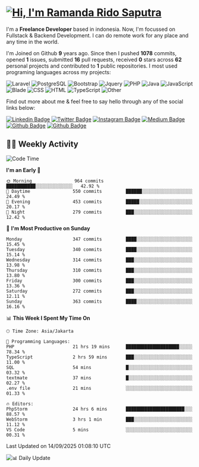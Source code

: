 # [![Hi, I'm Ramanda Rido Saputra](https://readme-typing-svg.herokuapp.com?size=24&vCenter=true&lines=%F0%9F%91%8B+Hi%2C+I'm+Ramanda+Rido+Saputra+;%F0%9F%92%BB+Fullstack+Web+Developer+)](https://git.io/typing-svg)

I'm a **Freelance Developer** based in indonesia. Now, I'm focussed on Fullstack & Backend Development. I can do remote work for any place and any time in the world.

I'm Joined on Github **9** years ago. Since then I pushed **1078** commits, opened **1** issues, submitted **16** pull requests, received **0** stars across **62** personal projects and contributed to **1** public repositories.
I most used programing languages across my projects:

![Laravel](https://img.shields.io/badge/Laravel-FF2D20?flat&logo=laravel&logoColor=white)
![PostgreSQL](https://img.shields.io/badge/PostgreSQL-316192?flat&logo=postgresql&logoColor=white)
![Bootstrap](https://img.shields.io/badge/Bootstrap-563D7C?flat&logo=bootstrap&logoColor=white)
![Jquery](https://img.shields.io/badge/jQuery-0769AD?flat&logo=jquery&logoColor=white)
![PHP](https://img.shields.io/badge/-PHP-%234F5D95?style=flat&logo=PHP&logoColor=white)
![Java](https://img.shields.io/badge/-Java-%23b07219?style=flat&logo=Java&logoColor=white)
![JavaScript](https://img.shields.io/badge/-JavaScript-%23f1e05a?style=flat&logo=JavaScript&logoColor=white)
![Blade](https://img.shields.io/badge/-Blade-%23f7523f?style=flat&logo=Blade&logoColor=white)
![CSS](https://img.shields.io/badge/-CSS-%23663399?style=flat&logo=CSS&logoColor=white)
![HTML](https://img.shields.io/badge/-HTML-%23e34c26?style=flat&logo=HTML&logoColor=white)
![TypeScript](https://img.shields.io/badge/-TypeScript-%233178c6?style=flat&logo=TypeScript&logoColor=white)
![Other](https://img.shields.io/badge/-Other-%23ededed?style=flat&logo=Other&logoColor=white)

Find out more about me & feel free to say hello through any of the social links below:

[![Linkedin Badge](https://img.shields.io/badge/-ramandaaridogh-blue?style=flat&logo=Linkedin&logoColor=white&link=https://www.linkedin.com/in/ramanda-rido-saputra/)](https://www.linkedin.com/in/ramanda-rido-saputra/)
[![Twitter Badge](https://img.shields.io/badge/-ramandaaridogh-%231DA1F2.svg?style=flat&logo=twitter&logoColor=white&link=https://www.twitter.com/ramandaaridogh)](https://www.twitter.com/ramandaaridogh/)
[![Instagram Badge](https://img.shields.io/badge/-ramandaaridogh-purple?style=flat&logo=instagram&logoColor=white&link=https://instagram.com/ramandaaridogh_/)](https://instagram.com/ramandaaridogh_)
[![Medium Badge](https://img.shields.io/badge/-@ramandaaridogh-%2312100E.svg?style=flat&logo=Medium&logoColor=white&link=https://medium.com/@ramandaaridogh/)](https://medium.com/@ramandaaridogh)
[![Github Badge](https://img.shields.io/badge/-@ramandaaridogh-100000.svg?style=flat&logo=github&logoColor=white&link=https://github.com/ramandaaridogh)](https://github.com/ramandaaridogh)
[![Github Badge](https://img.shields.io/badge/-@mxcode-100000.svg?style=flat&logo=github&logoColor=white&link=https://github.com/ramanda-mxcode)](https://github.com/ramanda-mxcode)

## 👨‍💻 Weekly Activity
<!--START_SECTION:waka-->
![Code Time](http://img.shields.io/badge/Code%20Time-1%2C545%20hrs%2028%20mins-blue)

**I'm an Early 🐤** 

```text
🌞 Morning                964 commits         ███████████░░░░░░░░░░░░░░   42.92 % 
🌆 Daytime                550 commits         ██████░░░░░░░░░░░░░░░░░░░   24.49 % 
🌃 Evening                453 commits         █████░░░░░░░░░░░░░░░░░░░░   20.17 % 
🌙 Night                  279 commits         ███░░░░░░░░░░░░░░░░░░░░░░   12.42 % 
```
📅 **I'm Most Productive on Sunday** 

```text
Monday                   347 commits         ████░░░░░░░░░░░░░░░░░░░░░   15.45 % 
Tuesday                  340 commits         ████░░░░░░░░░░░░░░░░░░░░░   15.14 % 
Wednesday                314 commits         ███░░░░░░░░░░░░░░░░░░░░░░   13.98 % 
Thursday                 310 commits         ███░░░░░░░░░░░░░░░░░░░░░░   13.80 % 
Friday                   300 commits         ███░░░░░░░░░░░░░░░░░░░░░░   13.36 % 
Saturday                 272 commits         ███░░░░░░░░░░░░░░░░░░░░░░   12.11 % 
Sunday                   363 commits         ████░░░░░░░░░░░░░░░░░░░░░   16.16 % 
```


📊 **This Week I Spent My Time On** 

```text
🕑︎ Time Zone: Asia/Jakarta

💬 Programming Languages: 
PHP                      21 hrs 19 mins      ████████████████████░░░░░   78.34 % 
TypeScript               2 hrs 59 mins       ███░░░░░░░░░░░░░░░░░░░░░░   11.00 % 
SQL                      54 mins             █░░░░░░░░░░░░░░░░░░░░░░░░   03.32 % 
textmate                 37 mins             █░░░░░░░░░░░░░░░░░░░░░░░░   02.27 % 
.env file                21 mins             ░░░░░░░░░░░░░░░░░░░░░░░░░   01.33 % 

🔥 Editors: 
PhpStorm                 24 hrs 6 mins       ██████████████████████░░░   88.57 % 
WebStorm                 3 hrs 1 min         ███░░░░░░░░░░░░░░░░░░░░░░   11.12 % 
VS Code                  5 mins              ░░░░░░░░░░░░░░░░░░░░░░░░░   00.31 % 
```


 Last Updated on 14/09/2025 01:08:10 UTC
<!--END_SECTION:waka-->

![📊 Daily Update](https://github.com/ramandaaridogh/ramandaaridogh/actions/workflows/update-activity.yml/badge.svg)
